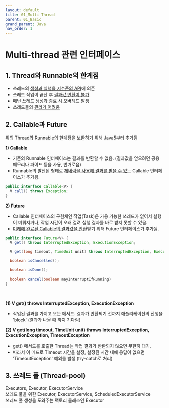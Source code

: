 ```yaml
---
layout: default
title: 01_Multi Thread
parent: 01_Basic
grand_parent: Java
nav_order: 1
---
```


# Multi-thread 관련 인터페이스

## 1. Thread와 Runnable의 한계점  
- 쓰레드의 <u>생성과 실행을 저수준의 API</u>에 의존
- 쓰레드 작업이 끝난 후 <u>결과값 반환이 불가</u>
- 매번 쓰레드 <u>생성과 종료 시 오버헤드</u> 발생
- 쓰레드들의 <u>관리가 어려움</u>   


## 2. Callable과 Future  
위의 Thread와 Runnable의 한계점을 보완하기 위해 Java5부터 추가됨  


**1) Callable**  
- 기존의 Runnable 인터페이스는 결과를 반환할 수 없음. (결과값을 얻으려면 공용 메모리나 파이프 등을 사용, 번거로움)  
- Runnable의 발전된 형태로 <u>제네릭을 사용해 결과를 받을 수 있는</u> Callable 인터페이스가 추가됨.  

```java
public interface Callable<V> {
  V call() throws Exception;
}
```


**2) Future**  
- Callable 인터페이스의 구현체인 작업(Task)은 가용 가능한 쓰레드가 없어서 실행이 미뤄지거나, 작업 시간이 오래 걸려 실행 결과를 바로 받지 못할 수 있음.   
- <u>미래에 완료된 Callable의 결과값을 반환</u>받기 위해 Future 인터페이스가 추가됨.   

```java
public interface Future<V> {
  V get() throws InterruptedException, ExecutionException;

  V get(long timeout, TimeUnit unit) throws InterruptedException, ExecutionException, TimeoutException;

  boolean isCancelled();

  boolean isDone();

  boolean cancel(boolean mayInterruptIfRunning)
}
```

<br/>

**(1) V get() throws InterruptedException, ExecutionException**  
- 작업된 결과를 가지고 오는 메서드. 결과가 반환되기 전까지 애플리케이션의 진행을 'block' (결과가 나올 때 까지 기다림)  


**(2) V get(long timeout, TimeUnit unit) throws InterruptedException, ExecutionException, TimeoutException**  
- get() 메서드를 호출한 Thread는 작업 결과가 반환되지 않으면 무한히 대기.  
- 따라서 이 메드로 Timeout 시간을 설정, 설정된 시간 내에 응답이 없으면 'TimeoutException' 예외를 발생 (try-catch로 처리)  

## 3. 쓰레드 풀 (Thread-pool)  
Executors, Executor, ExecutorService  
쓰레드 풀을 위한 Executor, ExecutorService, ScheduledExecutorService  
쓰레드 풀 생성을 도와주는 팩토리 클래스인 Executor  
